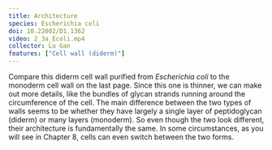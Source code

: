 ```yaml
---
title: Architecture
species: Escherichia coli 
doi: 10.22002/D1.1362
video: 2_3a_Ecoli.mp4
collector: Lu Gan
features: ["Cell wall (diderm)"]
---
```


Compare this diderm cell wall purified from *Escherichia coli* to the monoderm cell wall on the last page. Since this one is thinner, we can make out more details, like the bundles of glycan strands running around the circumference of the cell. The main difference between the two types of walls seems to be whether they have largely a single layer of peptidoglycan (diderm) or many layers (monoderm). So even though the two look different, their architecture is fundamentally the same. In some circumstances, as you will see in Chapter 8, cells can even switch between the two forms.

